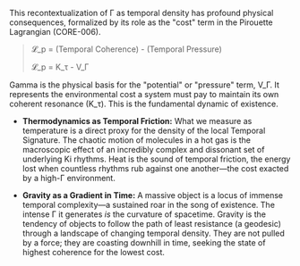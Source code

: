This recontextualization of Γ as temporal density has profound physical consequences, formalized by its role as the "cost" term in the Pirouette Lagrangian (CORE-006).

> 𝓛_p = (Temporal Coherence) - (Temporal Pressure)
>
> 𝓛_p = K_τ - V_Γ

Gamma is the physical basis for the "potential" or "pressure" term, V_Γ. It represents the environmental cost a system must pay to maintain its own coherent resonance (K_τ). This is the fundamental dynamic of existence.

*   **Thermodynamics as Temporal Friction:** What we measure as temperature is a direct proxy for the density of the local Temporal Signature. The chaotic motion of molecules in a hot gas is the macroscopic effect of an incredibly complex and dissonant set of underlying Ki rhythms. Heat is the sound of temporal friction, the energy lost when countless rhythms rub against one another—the cost exacted by a high-Γ environment.

*   **Gravity as a Gradient in Time:** A massive object is a locus of immense temporal complexity—a sustained roar in the song of existence. The intense Γ it generates *is* the curvature of spacetime. Gravity is the tendency of objects to follow the path of least resistance (a geodesic) through a landscape of changing temporal density. They are not pulled by a force; they are coasting downhill in time, seeking the state of highest coherence for the lowest cost.